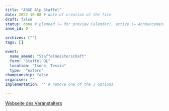 ```yaml
---
title: "ARGE Alp Staffel"
date: 2022-10-08 # date of creation of the file
draft: false
status: done # planned (= for preview Calendar), active (= Announcement...), done (=Results...)
anne_id: 0

archives: [""]
tags: []

event:
  name_amend: "Staffelmeisterschaft"
  form: "Staffel OL"
  location: "Isone, Tessin"
  type:  "extern"
championship: false
organiser: ""
implementation: "" # remove one of the 3 options

---
```


[Webseite des Veranstalters](https://www4.ti.ch/index.php?id=129436)

